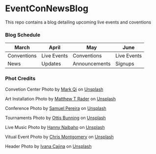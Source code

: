 # EventConNewsBlog
This repo contains a blog detailing upcoming live events and coventions

### Blog Schedule
| March| April | May| June |
| ----------- | ----------- | ----------- | ----------- |
| Conventions | Live Events | Conventions | Live Events |
| News | Updates | Announcements | Signups |




### Phot Credits
<span>Convetion Center Photo by <a href="https://unsplash.com/@xiaoqi123?utm_source=unsplash&amp;utm_medium=referral&amp;utm_content=creditCopyText">Mark Qi</a> on <a href="https://unsplash.com/s/photos/convention-center?utm_source=unsplash&amp;utm_medium=referral&amp;utm_content=creditCopyText">Unsplash</a></span>

<span>Art Installation Photo by <a href="https://unsplash.com/@matthew_t_rader?utm_source=unsplash&amp;utm_medium=referral&amp;utm_content=creditCopyText">Matthew T Rader</a> on <a href="https://unsplash.com/s/photos/art-installation?utm_source=unsplash&amp;utm_medium=referral&amp;utm_content=creditCopyText">Unsplash</a></span>

<span>Conference Photo by <a href="https://unsplash.com/@samuelpereira?utm_source=unsplash&amp;utm_medium=referral&amp;utm_content=creditCopyText">Samuel Pereira</a> on <a href="https://unsplash.com/s/photos/conference?utm_source=unsplash&amp;utm_medium=referral&amp;utm_content=creditCopyText">Unsplash</a></span>

<span>Tournaments Photo by <a href="https://unsplash.com/@otbmarketingdad?utm_source=unsplash&amp;utm_medium=referral&amp;utm_content=creditCopyText">Ottis Bunning</a> on <a href="https://unsplash.com/s/photos/tournaments?utm_source=unsplash&amp;utm_medium=referral&amp;utm_content=creditCopyText">Unsplash</a></span>

<span>Live Music Photo by <a href="https://unsplash.com/@hannynaibaho?utm_source=unsplash&amp;utm_medium=referral&amp;utm_content=creditCopyText">Hanny Naibaho</a> on <a href="https://unsplash.com/s/photos/virtual-con?utm_source=unsplash&amp;utm_medium=referral&amp;utm_content=creditCopyText">Unsplash</a></span>

<span>Vitual Event Photo by <a href="https://unsplash.com/@cwmonty?utm_source=unsplash&amp;utm_medium=referral&amp;utm_content=creditCopyText">Chris Montgomery</a> on <a href="https://unsplash.com/s/photos/zoom-meetup?utm_source=unsplash&amp;utm_medium=referral&amp;utm_content=creditCopyText">Unsplash</a></span>

<span>Header Photo by <a href="https://unsplash.com/@von_co?utm_source=unsplash&amp;utm_medium=referral&amp;utm_content=creditCopyText">Ivana Cajina</a> on <a href="https://unsplash.com/s/photos/mountains?utm_source=unsplash&amp;utm_medium=referral&amp;utm_content=creditCopyText">Unsplash</a></span>